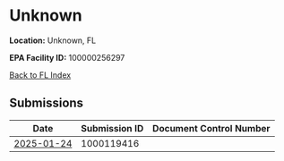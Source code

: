 # Unknown

**Location:** Unknown, FL

**EPA Facility ID:** 100000256297

[Back to FL Index](../../index.md)

## Submissions

| Date | Submission ID | Document Control Number |
|------|--------------|-------------------------|
| [2025-01-24](submissions/1000119416.md) | 1000119416 |  |
